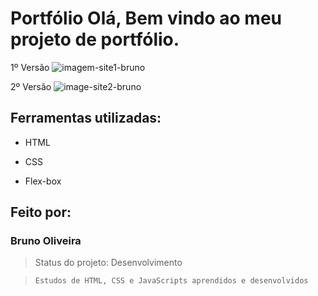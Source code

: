 # Portfólio Olá, Bem vindo ao meu projeto de portfólio.
1º Versão
![imagem-site1-bruno](https://github.com/BrunoDMO/aprendendo-html-css-java-github/assets/119974649/3ce7b22d-6482-466d-b1e6-3fb719b052f7)

2º Versão
![image-site2-bruno](https://github.com/BrunoDMO/portifolio-sites/assets/119974649/09e8c31a-4512-4417-89e1-50cc9f590fac#vitrinedev)


## Ferramentas utilizadas:

* HTML

* CSS

* Flex-box

## Feito por:

### Bruno Oliveira

> Status do projeto: Desenvolvimento

> ```
> Estudos de HTML, CSS e JavaScripts aprendidos e desenvolvidos
> ```
